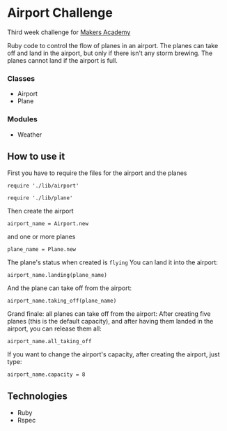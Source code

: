 Airport Challenge
==================
Third week challenge for [Makers Academy](http://www.makersacademy.com)

Ruby code to control the flow of planes in an airport.
The planes can take off and land in the airport, but only if there isn't any storm brewing.
The planes cannot land if the airport is full.

### Classes
- Airport
- Plane

### Modules
- Weather

## How to use it
First you have to require the files for the airport and the planes

`require './lib/airport'`

`require './lib/plane'`

Then create the airport

`airport_name = Airport.new`

and one or more planes

`plane_name = Plane.new`

The plane's status when created is `flying`
You can land it into the airport:

`airport_name.landing(plane_name)`

And the plane can take off from the airport:

`airport_name.taking_off(plane_name)`

Grand finale: all planes can take off from the airport:
After creating five planes (this is the default capacity), and after having them landed in the airport, you can release them all:

`airport_name.all_taking_off`

If you want to change the airport's capacity, after creating the airport, just type:

`airport_name.capacity = 8`

## Technologies
- Ruby
- Rspec

